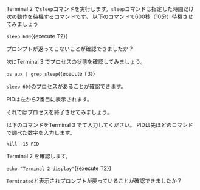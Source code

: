 Terminal 2 で`sleep`コマンドを実行します。`sleep`コマンドは指定した時間だけ次の動作を待機するコマンドです。
以下のコマンドで600秒（10分）待機させてみましょう

`sleep 600`{{execute T2}}

プロンプトが返ってこないことが確認できましたか？

次にTerminal 3 でプロセスの状態を確認してみましょう。

`ps aux | grep sleep`{{execute T3}}

`sleep 600`のプロセスがあることが確認できます。

PIDは左から2番目に表示されます。

それではプロセスを終了させてみましょう。

以下のコマンドをTerminal 3 でて入力してください。
PIDは先ほどのコマンドで調べた数字を入力します。

`kill -15 PID`

Terminal 2 を確認します。

`echo "Terminal 2 display"`{{execute T2}}

`Terminated`と表示されプロンプトが戻っていることが確認できましたか？

